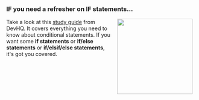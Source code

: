 

### IF you need a refresher on IF statements...
<img src="https://s3.amazonaws.com/after-school-assets/refresher.jpg" width="200px" align="right" hspace="10"> Take a look at this [study guide](http://www.dev-hq.net/ruby/5--if-statements) from DevHQ. It covers everything you need to know about conditional statements. If you want some **if statements** or **if/else statements** or **if/elsif/else statements**, it's got you covered.
